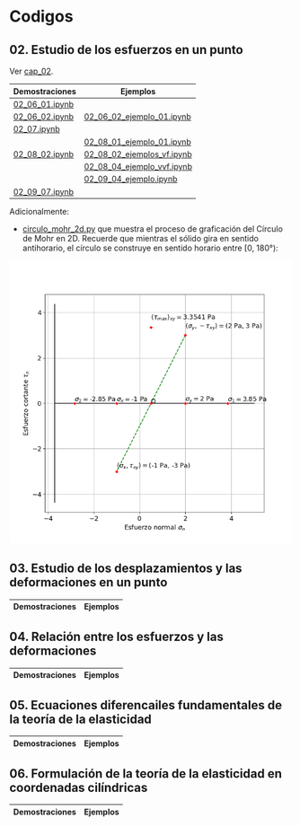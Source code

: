# Codigos

## 02. Estudio de los esfuerzos en un punto

Ver [cap_02](cap_02).

| Demostraciones                            | Ejemplos                                                                  | 
| ---                                       | ---                                                                       | 
| [02_06_01.ipynb](cap_02/02_06_01.ipynb)   |                                                                           |
| [02_06_02.ipynb](cap_02/02_06_02.ipynb)   | [02_06_02_ejemplo_01.ipynb](cap_02/02_06_02_ejemplo_01.ipynb)             |
| [02_07.ipynb](cap_02/02_07.ipynb)         |                                                                           | 
|                                           | [02_08_01_ejemplo_01.ipynb](cap_02/02_08_01_ejemplo_01.ipynb)             |
| [02_08_02.ipynb](cap_02/02_08_02.ipynb)   | [02_08_02_ejemplos_vf.ipynb](cap_02/02_08_02_ejemplos_vf.ipynb)           |
|                                           | [02_08_04_ejemplo_vvf.ipynb](cap_02/02_08_04_ejemplo_vvf.ipynb)           |
|                                           | [02_09_04_ejemplo.ipynb](cap_02/02_09_04_ejemplo.ipynb)                   |
| [02_09_07.ipynb](cap_02/02_09_07.ipynb)   |                                                                           |


Adicionalmente: 
* [circulo_mohr_2d.py](cap_02/circulo_mohr_2d.py) que muestra el proceso de graficación del Círculo de Mohr en 2D. Recuerde que mientras el sólido gira en sentido antihorario, el círculo se construye en sentido horario entre [0, 180°):

![](cap_02/mygif.gif)

## 03. Estudio de los desplazamientos y las deformaciones en un punto

| Demostraciones                            | Ejemplos                                                                  | 
| ---                                       | ---                                                                       | 

## 04. Relación entre los esfuerzos y las deformaciones

| Demostraciones                            | Ejemplos                                                                  | 
| ---                                       | ---                                                                       | 

## 05. Ecuaciones diferencailes fundamentales de la teoría de la elasticidad

| Demostraciones                            | Ejemplos                                                                  | 
| ---                                       | ---                                                                       | 

## 06. Formulación de la teoría de la elasticidad en coordenadas cilíndricas

| Demostraciones                            | Ejemplos                                                                  | 
| ---                                       | ---                                                                       | 
